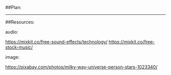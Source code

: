 ##Plan:

























----------------
##Resources:

audio:

https://mixkit.co/free-sound-effects/technology/ 
https://mixkit.co/free-stock-music/

image:

https://pixabay.com/photos/milky-way-universe-person-stars-1023340/